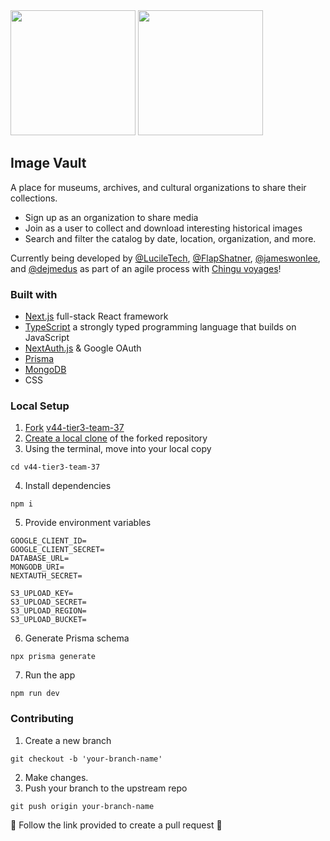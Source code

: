  <img src="https://res.cloudinary.com/dsioshcio/image/upload/v1686273766/Screenshot_2023-06-08_at_10.34.27_gytq7t.png" width="200px"/>
 <img src="https://res.cloudinary.com/dsioshcio/image/upload/v1686273784/Screenshot_2023-06-08_at_10.38.43_xuw7tk.png" width="200px"/>
 
## Image Vault

A place for museums, archives, and cultural organizations to share their collections.

- Sign up as an organization to share media
- Join as a user to collect and download interesting historical images
- Search and filter the catalog by date, location, organization, and more.

Currently being developed by [@LucileTech](https://github.com/LucileTech), [@FlapShatner](https://github.com/FlapShatner), [@jameswonlee](https://github.com/jameswonlee), and [@dejmedus](https://github.com/dejmedus) as part of an agile process with [Chingu voyages](https://www.chingu.io/)!

### Built with

- [Next.js](https://nextjs.org/) full-stack React framework
- [TypeScript](https://www.typescriptlang.org/) a strongly typed programming language that builds on JavaScript
- [NextAuth.js](https://next-auth.js.org/) & Google OAuth
- [Prisma](https://www.prisma.io/)
- [MongoDB](https://www.mongodb.com/)
- CSS

### Local Setup

1. [Fork](https://docs.github.com/en/get-started/quickstart/fork-a-repo) [v44-tier3-team-37](https://github.com/chingu-voyages/v44-tier3-team-37/tree/main)
2. [Create a local clone](https://docs.github.com/en/get-started/quickstart/fork-a-repo#cloning-your-forked-repository) of the forked repository
3. Using the terminal, move into your local copy

```shell
cd v44-tier3-team-37
```

4. Install dependencies

```
npm i
```

5. Provide environment variables

```
GOOGLE_CLIENT_ID=
GOOGLE_CLIENT_SECRET=
DATABASE_URL=
MONGODB_URI=
NEXTAUTH_SECRET=

S3_UPLOAD_KEY=
S3_UPLOAD_SECRET=
S3_UPLOAD_REGION=
S3_UPLOAD_BUCKET=
```

6. Generate Prisma schema

```
npx prisma generate
```

7. Run the app

```shell
npm run dev
```

### Contributing

1. Create a new branch

```shell
git checkout -b 'your-branch-name'
```

2. Make changes.
3. Push your branch to the upstream repo

```shell
git push origin your-branch-name
```

🎉 Follow the link provided to create a pull request 🎉
